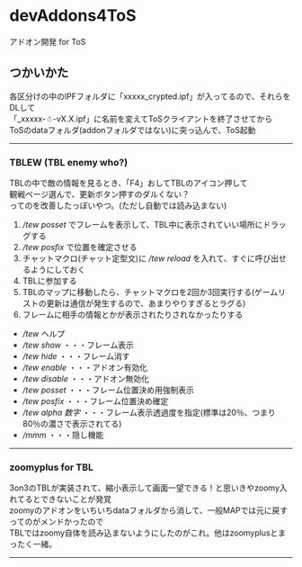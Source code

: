 # devAddons4ToS
アドオン開発 for ToS

## つかいかた
各区分けの中のIPFフォルダに「xxxxx_crypted.ipf」が入ってるので、それらをDLして  
「_xxxxx-☃-vX.X.ipf」に名前を変えてToSクライアントを終了させてから  
ToSのdataフォルダ(addonフォルダではない)に突っ込んで、ToS起動

***

### TBLEW (TBL enemy who?)
TBLの中で敵の情報を見るとき、「F4」おしてTBLのアイコン押して  
観戦ページ選んで、更新ボタン押すのダルくない？  
ってのを改善したっぽいやつ。(ただし自動では読み込まない)

1. */tew posset* でフレームを表示して、TBL中に表示されていい場所にドラッグする
2. */tew posfix* で位置を確定させる
3. チャットマクロ(チャット定型文)に */tew reload* を入れて、すぐに呼び出せるようにしておく
4. TBLに参加する
5. TBLのマップに移動したら、チャットマクロを2回か3回実行する(ゲームリストの更新は通信が発生するので、あまりやりすぎるとラグる)
6. フレームに相手の情報とかが表示されたりされなかったりする

* */tew* ヘルプ
* */tew show* ・・・フレーム表示
* */tew hide* ・・・フレーム消す
* */tew enable* ・・・アドオン有効化
* */tew disable* ・・・アドオン無効化
* */tew posset* ・・・フレーム位置決め用強制表示
* */tew posfix* ・・・フレーム位置決め確定
* */tew alpha 数字* ・・・フレーム表示透過度を指定(標準は20％、つまり80％の濃さで表示されてる)
* */mmm* ・・・隠し機能

***

### zoomyplus for TBL
3on3のTBLが実装されて、縮小表示して画面一望できる！と思いきやzoomy入れてるとできないことが発覚  
zoomyのアドオンをいちいちdataフォルダから消して、一般MAPでは元に戻すってのがメンドかったので  
TBLではzoomy自体を読み込まないようにしたのがこれ。他はzoomyplusとまったく一緒。

***
